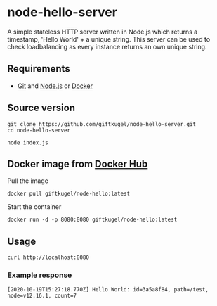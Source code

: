 # node-hello-server
A simple stateless HTTP server written in Node.js which returns a timestamp, 'Hello World' + a unique string.
This server can be used to check loadbalancing as every instance returns an own unique string.

## Requirements
* [Git](https://git-scm.com/) and [Node.js](https://nodejs.org/en/) or [Docker](https://www.docker.com/)

## Source version
```
git clone https://github.com/giftkugel/node-hello-server.git
cd node-hello-server
```

```
node index.js
```

## Docker image from [Docker Hub](https://hub.docker.com/r/giftkugel/node-hello/)

Pull the image
```
docker pull giftkugel/node-hello:latest
```

Start the container
```
docker run -d -p 8080:8080 giftkugel/node-hello:latest
```

## Usage
```
curl http://localhost:8080
```

### Example response
```
[2020-10-19T15:27:18.770Z] Hello World: id=3a5a8f84, path=/test, node=v12.16.1, count=7
```
